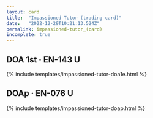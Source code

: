 ```yaml
---
layout: card
title:  "Impassioned Tutor (trading card)"
date:   "2022-12-29T10:21:13.524Z"
permalink: impassioned-tutor_(card)
incomplete: true
---
```


## DOA 1st &middot; EN-143 U

{% include templates/impassioned-tutor-doa1e.html %}


## DOAp &middot; EN-076 U

{% include templates/impassioned-tutor-doap.html %}
